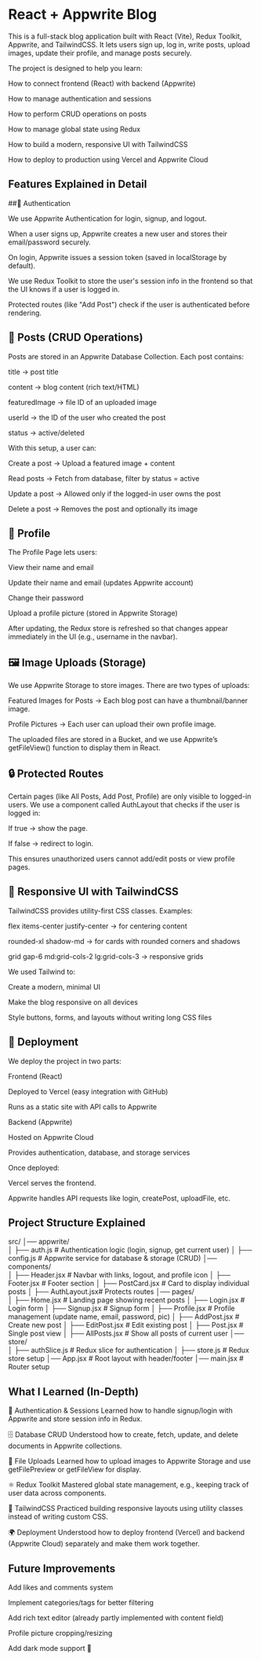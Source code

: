 # React + Appwrite Blog

This is a full-stack blog application built with React (Vite), Redux Toolkit, Appwrite, and TailwindCSS.
It lets users sign up, log in, write posts, upload images, update their profile, and manage posts securely.

The project is designed to help you learn:

How to connect frontend (React) with backend (Appwrite)

How to manage authentication and sessions

How to perform CRUD operations on posts

How to manage global state using Redux

How to build a modern, responsive UI with TailwindCSS

How to deploy to production using Vercel and Appwrite Cloud

## Features Explained in Detail
##🔑 Authentication

We use Appwrite Authentication for login, signup, and logout.

When a user signs up, Appwrite creates a new user and stores their email/password securely.

On login, Appwrite issues a session token (saved in localStorage by default).

We use Redux Toolkit to store the user's session info in the frontend so that the UI knows if a user is logged in.

Protected routes (like "Add Post") check if the user is authenticated before rendering.

## 📝 Posts (CRUD Operations)

Posts are stored in an Appwrite Database Collection.
Each post contains:

title → post title

content → blog content (rich text/HTML)

featuredImage → file ID of an uploaded image

userId → the ID of the user who created the post

status → active/deleted

With this setup, a user can:

Create a post → Upload a featured image + content

Read posts → Fetch from database, filter by status = active

Update a post → Allowed only if the logged-in user owns the post

Delete a post → Removes the post and optionally its image

## 👤 Profile

The Profile Page lets users:

View their name and email

Update their name and email (updates Appwrite account)

Change their password

Upload a profile picture (stored in Appwrite Storage)

After updating, the Redux store is refreshed so that changes appear immediately in the UI (e.g., username in the navbar).

## 🖼 Image Uploads (Storage)

We use Appwrite Storage to store images.
There are two types of uploads:

Featured Images for Posts → Each blog post can have a thumbnail/banner image.

Profile Pictures → Each user can upload their own profile image.

The uploaded files are stored in a Bucket, and we use Appwrite’s getFileView() function to display them in React.

## 🔒 Protected Routes

Certain pages (like All Posts, Add Post, Profile) are only visible to logged-in users.
We use a component called AuthLayout that checks if the user is logged in:

If true → show the page.

If false → redirect to login.

This ensures unauthorized users cannot add/edit posts or view profile pages.

## 🎨 Responsive UI with TailwindCSS

TailwindCSS provides utility-first CSS classes.
Examples:

flex items-center justify-center → for centering content

rounded-xl shadow-md → for cards with rounded corners and shadows

grid gap-6 md:grid-cols-2 lg:grid-cols-3 → responsive grids

We used Tailwind to:

Create a modern, minimal UI

Make the blog responsive on all devices

Style buttons, forms, and layouts without writing long CSS files

## 🚀 Deployment

We deploy the project in two parts:

Frontend (React)

Deployed to Vercel
 (easy integration with GitHub)

Runs as a static site with API calls to Appwrite

Backend (Appwrite)

Hosted on Appwrite Cloud

Provides authentication, database, and storage services

Once deployed:

Vercel serves the frontend.

Appwrite handles API requests like login, createPost, uploadFile, etc.

## Project Structure Explained
src/
│── appwrite/         
│   ├── auth.js       # Authentication logic (login, signup, get current user)
│   ├── config.js     # Appwrite service for database & storage (CRUD)
│── components/       
│   ├── Header.jsx    # Navbar with links, logout, and profile icon
│   ├── Footer.jsx    # Footer section
│   ├── PostCard.jsx  # Card to display individual posts
│   ├── AuthLayout.jsx# Protects routes
│── pages/            
│   ├── Home.jsx      # Landing page showing recent posts
│   ├── Login.jsx     # Login form
│   ├── Signup.jsx    # Signup form
│   ├── Profile.jsx   # Profile management (update name, email, password, pic)
│   ├── AddPost.jsx   # Create new post
│   ├── EditPost.jsx  # Edit existing post
│   ├── Post.jsx      # Single post view
│   ├── AllPosts.jsx  # Show all posts of current user
│── store/            
│   ├── authSlice.js  # Redux slice for authentication
│   ├── store.js      # Redux store setup
│── App.jsx           # Root layout with header/footer
│── main.jsx          # Router setup

## What I Learned (In-Depth)

🔐 Authentication & Sessions
Learned how to handle signup/login with Appwrite and store session info in Redux.

🗄 Database CRUD
Understood how to create, fetch, update, and delete documents in Appwrite collections.

📸 File Uploads
Learned how to upload images to Appwrite Storage and use getFilePreview or getFileView for display.

⚛️ Redux Toolkit
Mastered global state management, e.g., keeping track of user data across components.

🎨 TailwindCSS
Practiced building responsive layouts using utility classes instead of writing custom CSS.

🌍 Deployment
Understood how to deploy frontend (Vercel) and backend (Appwrite Cloud) separately and make them work together.

## Future Improvements

Add likes and comments system

Implement categories/tags for better filtering

Add rich text editor (already partly implemented with content field)

Profile picture cropping/resizing

Add dark mode support 🌙
